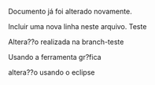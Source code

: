 Documento já foi alterado novamente.

Incluir uma nova linha neste arquivo. Teste

Altera??o realizada na branch-teste

Usando a ferramenta gr?fica

altera??o usando o eclipse